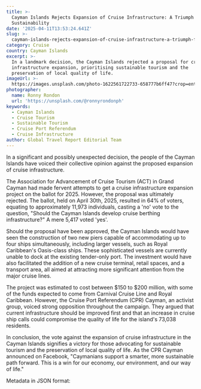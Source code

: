 ```yaml
---
title: >-
  Cayman Islands Rejects Expansion of Cruise Infrastructure: A Triumph for
  Sustainability
date: '2025-04-11T13:53:24.641Z'
slug: >-
  cayman-islands-rejects-expansion-of-cruise-infrastructure-a-triumph-for-sustainability
category: Cruise
country: Cayman Islands
excerpt: >-
  In a landmark decision, the Cayman Islands rejected a proposal for cruise
  infrastructure expansion, prioritising sustainable tourism and the
  preservation of local quality of life.
imageUrl: >-
  https://images.unsplash.com/photo-1622561722733-658777b6ff47?crop=entropy&cs=tinysrgb&fit=max&fm=jpg&ixid=M3w3Mzk5OTB8MHwxfHNlYXJjaHw0fHxDYXltYW4lMjBJc2xhbmRzfGVufDB8MHx8fDE3NDYyNzQ1NjZ8MA&ixlib=rb-4.0.3&q=80&w=1080
photographer:
  name: Ronny Rondon
  url: 'https://unsplash.com/@ronnyrondonph'
keywords:
  - Cayman Islands
  - Cruise Tourism
  - Sustainable Tourism
  - Cruise Port Referendum
  - Cruise Infrastructure
author: Global Travel Report Editorial Team
---
```

In a significant and possibly unexpected decision, the people of the Cayman Islands have voiced their collective opinion against the proposed expansion of cruise infrastructure.

The Association for Advancement of Cruise Tourism (ACT) in Grand Cayman had made fervent attempts to get a cruise infrastructure expansion project on the ballot for 2025. However, the proposal was ultimately rejected. The ballot, held on April 30th, 2025, resulted in 64% of voters, equating to approximately 11,973 individuals, casting a 'no' vote to the question, "Should the Cayman Islands develop cruise berthing infrastructure?" A mere 5,417 voted 'yes'.

Should the proposal have been approved, the Cayman Islands would have seen the construction of two new piers capable of accommodating up to four ships simultaneously, including larger vessels, such as Royal Caribbean's Oasis-class ships. These sophisticated vessels are currently unable to dock at the existing tender-only port. The investment would have also facilitated the addition of a new cruise terminal, retail spaces, and a transport area, all aimed at attracting more significant attention from the major cruise lines.

The project was estimated to cost between $150 to $200 million, with some of the funds expected to come from Carnival Cruise Line and Royal Caribbean. However, the Cruise Port Referendum (CPR) Cayman, an activist group, voiced strong opposition throughout the campaign. They argued that current infrastructure should be improved first and that an increase in cruise ship calls could compromise the quality of life for the island's 73,038 residents.

In conclusion, the vote against the expansion of cruise infrastructure in the Cayman Islands signifies a victory for those advocating for sustainable tourism and the preservation of local quality of life. As the CPR Cayman announced on Facebook, "Caymanians support a smarter, more sustainable path forward. This is a win for our economy, our environment, and our way of life."

Metadata in JSON format:
